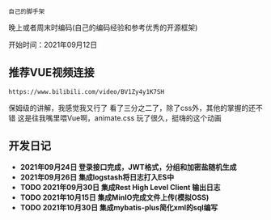 ``自己的脚手架``

晚上或者周末时编码(自己的编码经验和参考优秀的开源框架)

开始时间：2021年09月12日

## 推荐VUE视频连接
``https://www.bilibili.com/video/BV1Zy4y1K7SH``

保姆级的讲解，我感觉我又行了
看了三分之二了，除了css外，其他的掌握的还不错
这是往我嘴里喂Vue啊，animate.css 玩了很久，挺嗨的这个动画

## 开发日记

- **2021年09月24日 登录接口完成，JWT格式，分组和加密盐随机生成**
- **2021年09月26日 集成logstash将日志打入ES中**
- **TODO 2021年09月30日 集成Rest High Level Client 输出日志**
- **TODO 2021年10月15日 集成MinIO完成文件上传(模拟OSS)**
- **TODO 2021年10月30日 集成mybatis-plus简化xml的sql编写**